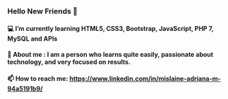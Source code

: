 ### Hello New Friends 👋
####  💻 I’m currently learning HTML5, CSS3, Bootstrap, JavaScript, PHP 7, MySQL and APIs
####  👩 About me : I am a person who learns quite easily, passionate about technology, and very focused on results.
####  📫 How to reach me: https://www.linkedin.com/in/mislaine-adriana-m-94a5191b9/

<!--
**Misadri2/misadri2** is a ✨ _special_ ✨ repository because its `README.md` (this file) appears on your GitHub profile.

Here are some ideas to get you started:

- 🔭 I’m currently working on ...
- 🌱 I’m currently learning ...
- 👯 I’m looking to collaborate on ...
- 🤔 I’m looking for help with ...
- 💬 Ask me about ...
- 📫 How to reach me: ...
- 😄 Pronouns: ...
- ⚡ Fun fact: ...
-->
